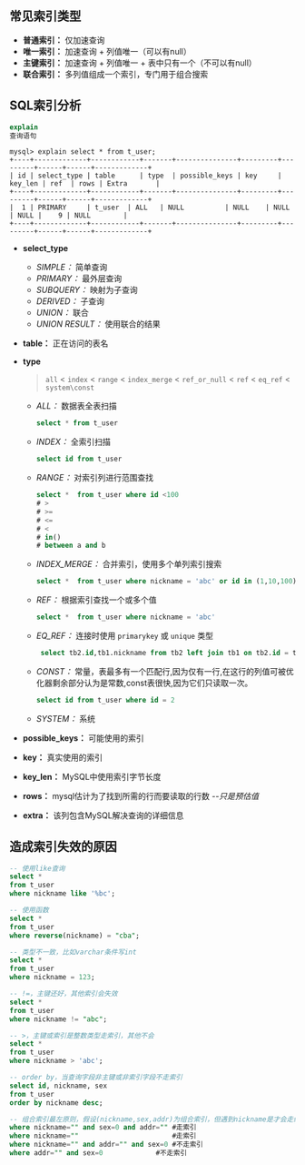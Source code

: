## 常见索引类型

- **普通索引：** 仅加速查询
- **唯一索引：** 加速查询 + 列值唯一（可以有null）
- **主键索引：** 加速查询 + 列值唯一 + 表中只有一个（不可以有null）
- **联合索引：** 多列值组成一个索引，专门用于组合搜索

## SQL索引分析

```sql
explain
查询语句
```

```shell
mysql> explain select * from t_user;
+----+-------------+------------+-------+---------------+---------+---------+------+------+-------------+
| id | select_type | table      | type  | possible_keys | key     | key_len | ref  | rows | Extra       |
+----+-------------+------------+-------+---------------+---------+---------+------+------+-------------+
|  1 | PRIMARY     | t_user  | ALL   | NULL          | NULL    | NULL    | NULL |    9 | NULL        |
+----+-------------+------------+-------+---------------+---------+---------+------+------+-------------+
```

- **select_type**
    - *SIMPLE：* 简单查询
    - *PRIMARY：* 最外层查询
    - *SUBQUERY：* 映射为子查询
    - *DERIVED：* 子查询
    - *UNION：* 联合
    - *UNION RESULT：* 使用联合的结果

- **table：** 正在访问的表名

- **type**

  > `all` < `index` < `range` < `index_merge` < `ref_or_null` < `ref` < `eq_ref` < `system\const`

    - *ALL：* 数据表全表扫描

      ```sql
      select * from t_user
      ```

    - *INDEX：* 全索引扫描

      ```sql
      select id from t_user
      ```

    - *RANGE：* 对索引列进行范围查找

      ```sql
      select *  from t_user where id <100
      # >
      # >= 
      # <=
      # <
      # in()
      # between a and b
      ```

    - *INDEX_MERGE：* 合并索引，使用多个单列索引搜索

      ```sql
      select *  from t_user where nickname = 'abc' or id in (1,10,100)
      ```

    - *REF：*  根据索引查找一个或多个值

      ```sql
      select *  from t_user where nickname = 'abc'
      ```

    - *EQ_REF：* 连接时使用 `primarykey` 或  `unique` 类型

      ```sql
       select tb2.id,tb1.nickname from tb2 left join tb1 on tb2.id = tb1.id;
      ```

    - *CONST：* 常量，表最多有一个匹配行,因为仅有一行,在这行的列值可被优化器剩余部分认为是常数,const表很快,因为它们只读取一次。

      ```sql
      select id from t_user where id = 2
      ```

    - *SYSTEM：* 系统

- **possible_keys：** 可能使用的索引

- **key：** 真实使用的索引

- **key_len：** MySQL中使用索引字节长度

- **rows：** mysql估计为了找到所需的行而要读取的行数  *--只是预估值*

- **extra：** 该列包含MySQL解决查询的详细信息

## 造成索引失效的原因

```sql
-- 使用like查询
select *
from t_user
where nickname like '%bc';

-- 使用函数
select *
from t_user
where reverse(nickname) = "cba";

-- 类型不一致，比如varchar条件写int
select *
from t_user
where nickname = 123;

-- !=，主键还好，其他索引会失效
select *
from t_user
where nickname != "abc";

-- >，主键或索引是整数类型走索引，其他不会
select *
from t_user
where nickname > 'abc';

-- order by，当查询字段非主键或非索引字段不走索引
select id, nickname, sex
from t_user
order by nickname desc;

-- 组合索引最左原则，假设(nickname,sex,addr)为组合索引，但遇到nickname是才会走组合索引，且后面必须按照建立组合索引是的顺序，可以没有但不能间隔、乱序
where nickname="" and sex=0 and addr=""	#走索引
where nickname=""						#走索引
where nickname="" and addr="" and sex=0	#不走索引
where addr="" and sex=0				#不走索引
```

